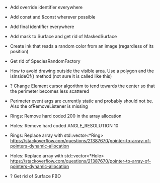 - Add override identifier everywhere
- Add const and &const wherever possible
- Add final identifier everywhere
- Add mask to Surface and get rid of MaskedSurface
- Create ink that reads a random color from an image (regardless of its position)
- Get rid of SpeciesRandomFactory

- How to avoid drawing outside the visible area. Use a polygon and the isInsideOf() method (not sure it is called like this)

- ? Change Element cursor algorithm to tend towards the center so that the perimeter becomes less scattered
- Perimeter event args are currently static and probably should not be. Also the ofRemoveListener is missing
- Rings: Remove hard coded 200 in the array allocation
- Holes: Remove hard coded ANGLE_RESOLUTION 10
- Rings: Replace array with std::vector<*Ring> https://stackoverflow.com/questions/21387670/pointer-to-array-of-pointers-dynamic-allocation
- Holes: Replace array with std::vector<*Hole> https://stackoverflow.com/questions/21387670/pointer-to-array-of-pointers-dynamic-allocation

- ? Get rid of Surface FBO
